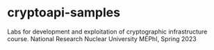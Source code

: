 # cryptoapi-samples

Labs for development and exploitation of cryptographic infrastructure course. National Research Nuclear University MEPhI, Spring 2023
